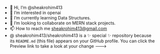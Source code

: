 - 👋 Hi, I’m @sheakrohim413
- 👀 I’m interested in  openai
- 🌱 I’m currently learning Data Structures.
- 💞️ I’m looking to collaborate on MERN stack projects.
- 📫 How to reach me sheakrohim413@gmail.com
- @
sheakrohim413/sheakrohim413 is a ✨ special ✨ repository because its `README.md` (this file) appears on your GitHub profile.
You can click the Preview link to take a look at your change
--->
